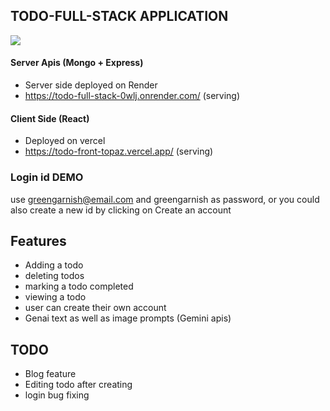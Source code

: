 ## TODO-FULL-STACK APPLICATION
![](https://img.shields.io/github/forks/sharangahirekar1/todo-full-stack)
#### Server Apis (Mongo + Express)
- Server side deployed on Render
- https://todo-full-stack-0wlj.onrender.com/ (serving)
#### Client Side (React)
- Deployed on vercel
- https://todo-front-topaz.vercel.app/ (serving)

### Login id DEMO
 use greengarnish@email.com and greengarnish as password, or you could also create a new id by clicking on
 Create an account

## Features
- Adding a todo
- deleting todos
- marking a todo completed
- viewing a todo
- user can create their own account
- Genai text as well as image prompts (Gemini apis)

## TODO
- Blog feature
- Editing todo after creating
- login bug fixing

